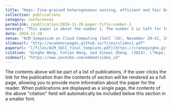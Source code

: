```yaml
---
title: "Hops: Fine-grained heterogeneous sensing, efficient and fair Deep Learning cluster scheduling system"
collection: publications
category: conferences
permalink: /publication/2024-11-20-paper-title-number-1
excerpt: "This paper is about the number 1. The number 2 is left for future work."
date: 2024-11-20
venue: "ACM Symposium on Cloud Computing (SoCC '24), November 20–22, 2024, Redmond, WA, USA"
slidesurl: "http://academicpages.github.io/files/slides1.pdf"
paperurl: "[/files/ACM_SOCC_final_template.pdf](https://craneqinghe.github.io/files/ACM_SOCC_final_template.pdf)"
citation: "Qinghe Wang, Futian Wang, and Xinwei Zheng. (2024). \"Hops: Fine-grained heterogeneous sensing, efficient and fair Deep Learning cluster scheduling system.\" <i>ACM Symposium on Cloud Computing</i>."
videourl: "https://www.youtube.com/embed/video_id"
---
```


The contents above will be part of a list of publications, if the user clicks the link for the publication than the contents of section will be rendered as a full page, allowing you to provide more information about the paper for the reader. When publications are displayed as a single page, the contents of the above "citation" field will automatically be included below this section in a smaller font.
